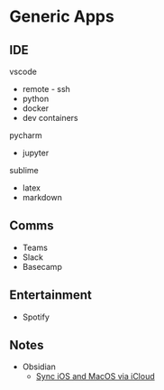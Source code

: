 # Generic Apps


## IDE
vscode
- remote - ssh
- python
- docker
- dev containers

pycharm
- jupyter

sublime
- latex
- markdown

## Comms
- Teams
- Slack
- Basecamp

## Entertainment
- Spotify

## Notes
- Obsidian
  - [Sync iOS and MacOS via iCloud](https://medium.com/@philiprpowis/setting-up-obsidian-sync-with-icloud-drive-459a14e5e070)
